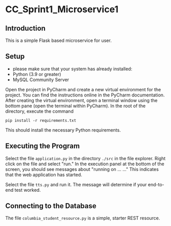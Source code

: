 # CC_Sprint1_Microservice1

## Introduction

This is a simple Flask based microservice for user.


## Setup

-  please make sure that your system has already installed:
  - Python (3.9 or greater)
  - MySQL Community Server

Open the project in PyCharm and create a new virtual environment for the project. You can find the instructions
online in the PyCharm documentation. After creating the virtual environment, open a terminal window using the bottom
pane (open the terminal within PyCharm). In the root of the directory, execute the command

```pip install -r requirements.txt```

This should install the necessary Python requirements.

## Executing the Program

Select the file ```application.py``` in the directory ```./src``` in the file explorer. Right click on the file and
select "run." In the execution panel at the bottom of the screen, you should see messages about "running on ... ..."
This indicates that the web application has started.

Select the file ```tts.py``` and run it. The message will determine if your end-to-end test worked.


## Connecting to the Database

The file ```columbia_student_resource.py``` is a simple, starter REST resource.


